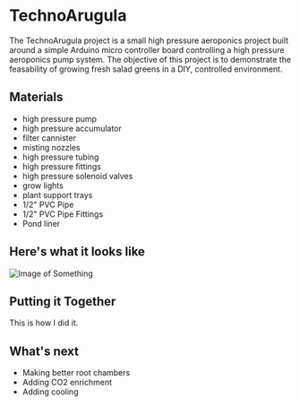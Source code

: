 # TechnoArugula
The TechnoArugula project is a small high pressure aeroponics project built around a simple Arduino micro controller board controlling a high pressure aeroponics pump system.  The objective of this project is to demonstrate the feasability of growing fresh salad greens in a DIY, controlled environment.
## Materials
- high pressure pump
- high pressure accumulator
- filter cannister
- misting nozzles
- high pressure tubing
- high pressure fittings
- high pressure solenoid valves
- grow lights
- plant support trays
- 1/2" PVC Pipe
- 1/2" PVC Pipe Fittings
- Pond liner
## Here's what it looks like
![Image of Something](https://github.com/Donk970/TechnoArugula/blob/master/Documentation/Images/IMG_1431.HEIC)
## Putting it Together
This is how I did it.
## What's next
- Making better root chambers
- Adding CO2 enrichment
- Adding cooling
